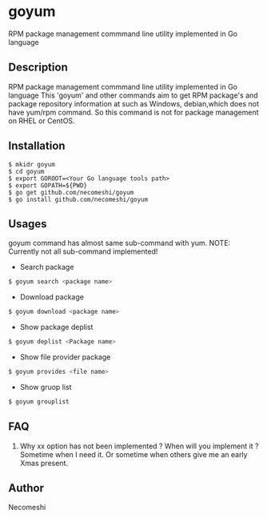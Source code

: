 goyum
===

RPM package management commmand line utility implemented in Go language

## Description
RPM package management commmand line utility implemented in Go language
This 'goyum' and other commands aim to get RPM package's and package repository
information at such as Windows, debian,which does not have yum/rpm command. 
So this command is not for package management on RHEL or CentOS.

## Installation

```
$ mkidr goyum
$ cd goyum
$ export GOROOT=<Your Go language tools path>
$ export GOPATH=${PWD}
$ go get github.com/necomeshi/goyum
$ go install github.com/necomeshi/goyum
```

## Usages

goyum command has almost same sub-command with yum.
NOTE:
  Currently not all sub-command implemented!

* Search package

```bash
$ goyum search <package name>
```

* Download package

```bash
$ goyum download <package name>
```

* Show package deplist

```bash
$ goyum deplist <Package name>
```

* Show file provider package

```bash
$ goyum provides <file name>
```

* Show gruop list

```bash
$ goyum grouplist
```

## FAQ
1. Why xx option has not been implemented ? When will you implement it ?
 Sometime when I need it. Or sometime when others give me an early Xmas present.


## Author
Necomeshi
